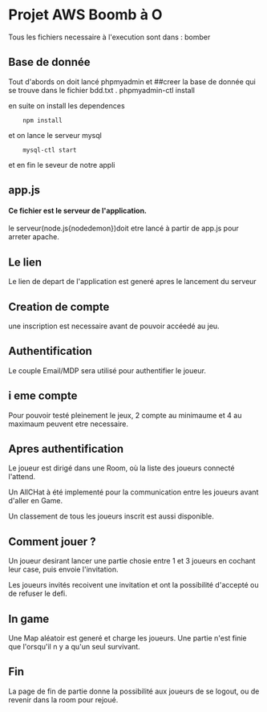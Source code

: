 # Projet AWS Boomb à O

Tous les fichiers necessaire à l'execution sont dans :  bomber


## Base de donnée
 Tout d'abords on doit lancé phpmyadmin et 
##creer la base de donnée qui se trouve dans le fichier  bdd.txt .
        phpmyadmin-ctl install
         
en suite on install les dependences 

        npm install
et on lance le serveur mysql  

        mysql-ctl start 
et en fin le seveur de notre appli 
## app.js
#### Ce fichier est le serveur de l'application.

le serveur(node.js{nodedemon})doit etre lancé à partir de app.js  pour arreter apache.

## Le lien 
Le lien de depart de l'application est generé apres le lancement du serveur 

## Creation de compte 
une inscription est necessaire avant de pouvoir accéedé au jeu.

## Authentification 
Le couple Email/MDP sera utilisé pour authentifier le joueur.

## i eme compte 
Pour pouvoir testé pleinement le jeux, 2 compte au minimaume et 4 au maximaum peuvent etre necessaire.

## Apres authentification

Le joueur est dirigé dans une Room, où la liste des joueurs connecté l'attend.

Un AllCHat à été implementé pour la communication entre les joueurs avant d'aller en Game.

Un classement de tous les joueurs inscrit est aussi disponible.

## Comment jouer ? 

Un joueur desirant lancer une partie chosie entre 1 et 3 joueurs en cochant leur case, puis envoie l'invitation.

Les joueurs invités recoivent une invitation et ont la possibilité d'accepté ou de refuser le defi.

## In game
Une Map aléatoir est generé et charge les joueurs.
Une partie n'est finie que l'orsqu'il n y a qu'un seul survivant.

## Fin 
La page de fin de partie donne la possibilité aux joueurs de se logout, ou de revenir dans la room pour rejoué.

